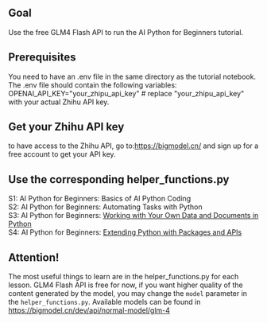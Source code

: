 ## Goal
Use the free GLM4 Flash API to run the AI Python for Beginners tutorial.

## Prerequisites
You need to have an .env file in the same directory as the tutorial notebook.
The .env file should contain the following variables:
OPENAI_API_KEY="your_zhipu_api_key" # replace "your_zhipu_api_key" with your actual Zhihu API key.

## Get your Zhihu API key
to have access to the Zhihu API, go to:https://bigmodel.cn/
and sign up for a free account to get your API key.

## Use the corresponding helper_functions.py
S1: AI Python for Beginners: Basics of AI Python Coding  
S2: AI Python for Beginners: Automating Tasks with Python  
S3: AI Python for Beginners: [Working with Your Own Data and Documents in Python](https://github.com/nicky-aigc/AI-Python-For-Beginners-with-GLM4/tree/main/S3)  
S4: AI Python for Beginners: [Extending Python with Packages and APIs](https://github.com/nicky-aigc/AI-Python-For-Beginners-with-GLM4/tree/main/S4)

## Attention!
The most useful things to learn are in the helper_functions.py for each lesson.
GLM4 Flash API is free for now, if you want higher quality of the content generated by the model, you may change the `model` parameter in the `helper_functions.py`.
Available models can be found in https://bigmodel.cn/dev/api/normal-model/glm-4
